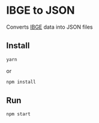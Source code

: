 # IBGE to JSON

Converts [IBGE](https://sidra.ibge.gov.br/territorio) data into JSON files

## Install

```sh
yarn
```

or

```sh
npm install
```

## Run

```sh
npm start
```
